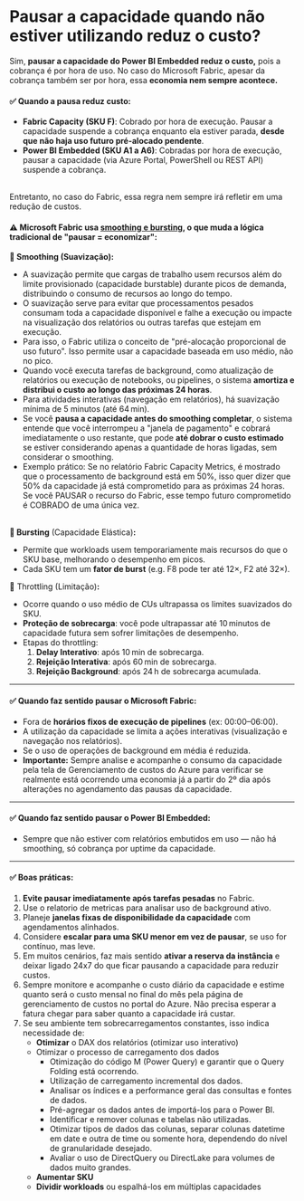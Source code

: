 # Pausar a capacidade quando não estiver utilizando reduz o custo?

Sim, **pausar a capacidade do Power BI Embedded reduz o custo,** pois a cobrança é por hora de uso. No caso do Microsoft Fabric, apesar da cobrança também ser por hora, essa **economia nem sempre acontece.**

#### ✅ Quando a pausa reduz custo:

* **Fabric Capacity (SKU F)**: Cobrado por hora de execução. Pausar a capacidade suspende a cobrança enquanto ela estiver parada, **desde que não haja uso futuro pré-alocado pendente**.
* **Power BI Embedded (SKU A1 a A6)**: Cobradas por hora de execução, pausar a capacidade (via Azure Portal, PowerShell ou REST API) suspende a cobrança.

\
Entretanto, no caso do Fabric, essa regra nem sempre irá refletir em uma redução de custos.



#### ⚠️ **Microsoft Fabric usa** [**smoothing e bursting**](https://learn.microsoft.com/en-us/fabric/data-warehouse/compute-capacity-smoothing-throttling), o que muda a lógica tradicional de "pausar = economizar":

**🔹 Smoothing (Suavização):**

* A suavização permite que cargas de trabalho usem recursos além do limite provisionado (capacidade burstable) durante picos de demanda, distribuindo o consumo de recursos ao longo do tempo.
* O suavização serve para evitar que processamentos pesados consumam toda a capacidade disponível e falhe a execução ou impacte na visualização dos relatórios ou outras tarefas que estejam em execução.
* Para isso, o Fabric utiliza o conceito de "pré-alocação proporcional de uso futuro". Isso permite usar a capacidade baseada em uso médio, não no pico.
* Quando você executa tarefas de background, como atualização de relatórios ou execução de notebooks, ou pipelines, o sistema **amortiza e distribui o custo ao longo das próximas 24 horas**.
* Para atividades interativas (navegação em relatórios), há suavização mínima de 5 minutos (até 64 min).
* Se você **pausa a capacidade antes do smoothing completar**, o sistema entende que você interrompeu a "janela de pagamento" e cobrará imediatamente o uso restante, que pode **até dobrar o custo estimado** se estiver considerando apenas a quantidade de horas ligadas, sem considerar o smoothing.
* Exemplo prático: Se no relatório Fabric Capacity Metrics, é mostrado que o processamento de background está em 50%, isso quer dizer que 50% da capacidade já está comprometido para as próximas 24 horas. Se você PAUSAR o recurso do Fabric, esse tempo futuro comprometido é COBRADO de uma única vez.

\
**🔹 Bursting** (Capacidade Elástica)**:**

* Permite que workloads usem temporariamente mais recursos do que o SKU base, melhorando o desempenho em picos.
* Cada SKU tem um **fator de burst** (e.g. F8 pode ter até 12×, F2 até 32×).



**🔹** Throttling (Limitação)**:**

* Ocorre quando o uso médio de CUs ultrapassa os limites suavizados do SKU.
* **Proteção de sobrecarga**: você pode ultrapassar até 10 minutos de capacidade futura sem sofrer limitações de desempenho.
* Etapas do throttling:
  1. **Delay Interativo**: após 10 min de sobrecarga.
  2. **Rejeição Interativa**: após 60 min de sobrecarga.
  3. **Rejeição Background**: após 24 h de sobrecarga acumulada.

***

#### ✅ Quando faz sentido pausar o **Microsoft Fabric**:

* Fora de **horários fixos de execução de pipelines** (ex: 00:00–06:00).
* A utilização da capacidade se limita a ações interativas (visualização e navegação nos relatórios).
* Se o uso de operações de background em média é reduzida.
* **Importante:** Sempre analise e acompanhe o consumo da capacidade pela tela de Gerenciamento de custos do Azure para verificar se realmente está ocorrendo uma economia já a partir do 2º dia após alterações no agendamento das pausas da capacidade.

***

#### ✅ Quando faz sentido pausar o **Power BI Embedded**:

* Sempre que não estiver com relatórios embutidos em uso — não há smoothing, só cobrança por uptime da capacidade.

***

#### ✅ Boas práticas:

1. **Evite pausar imediatamente após tarefas pesadas** no Fabric.
2. Use o relatorio de metricas para analisar uso de background ativo.
3. Planeje **janelas fixas de disponibilidade da capacidade** com agendamentos alinhados.
4. Considere **escalar para uma SKU menor em vez de pausar**, se uso for contínuo, mas leve.
5. Em muitos cenários, faz mais sentido **ativar a reserva da instância** e deixar ligado 24x7 do que ficar pausando a capacidade para reduzir custos.
6. Sempre monitore e acompanhe o custo diário da capacidade e estime quanto será o custo mensal no final do mês pela página de gerenciamento de custos no portal do Azure. Não precisa esperar a fatura chegar para saber quanto a capacidade irá custar.
7. Se seu ambiente tem sobrecarregamentos constantes, isso indica necessidade de:
   * **Otimizar** o DAX dos relatórios (otimizar uso interativo)
   * Otimizar o processo de carregamento dos dados
     * Otimização do código M (Power Query) e garantir que o Query Folding está ocorrendo.
     * Utilização de carregamento incremental dos dados.
     * Analisar os índices e a performance geral das consultas e fontes de dados.
     * Pré-agregar os dados antes de importá-los para o Power BI.
     * Identificar e remover colunas e tabelas não utilizadas.
     * Otimizar tipos de dados das colunas, separar colunas datetime em date e outra de time ou somente hora, dependendo do nível de granularidade desejado.
     * Avaliar o uso de DirectQuery ou DirectLake para volumes de dados muito grandes.
   * **Aumentar SKU**
   * **Dividir workloads** ou espalhá-los em múltiplas capacidades
